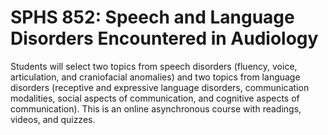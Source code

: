 # SPHS 852: Speech and Language Disorders Encountered in Audiology

Students will select two topics from speech disorders (fluency, voice, articulation, and craniofacial anomalies) and two topics from language disorders (receptive and expressive language disorders, communication modalities, social aspects of communication, and cognitive aspects of communication). This is an online asynchronous course with readings, videos, and quizzes.